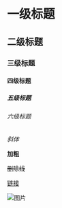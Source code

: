 # 一级标题

## 二级标题

### 三级标题

#### 四级标题

##### 五级标题

###### 六级标题

_斜体_

**加粗**

~~删除线~~

[链接](url链接)

![图片](url链接)

